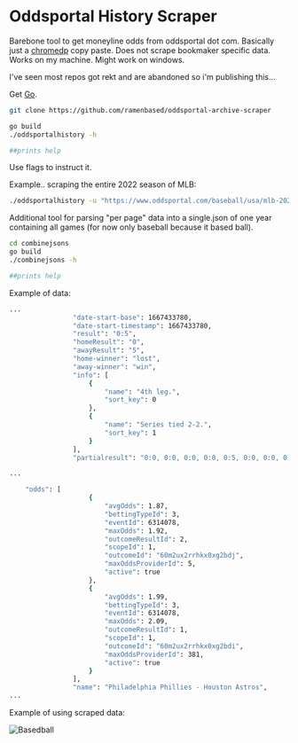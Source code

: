 # Oddsportal History Scraper

Barebone tool to get moneyline odds from oddsportal dot com. Basically just a [chromedp](https://github.com/chromedp/chromedp) copy paste. Does not scrape bookmaker specific data. Works on my machine. Might work on windows. 

I've seen most repos got rekt and are abandoned so i'm publishing this... 

Get [Go](https://go.dev).

```bash
git clone https://github.com/ramenbased/oddsportal-archive-scraper
```

```bash
go build
./oddsportalhistory -h

##prints help
```
Use flags to instruct it.

Example.. scraping the entire 2022 season of MLB:

```bash
./oddsportalhistory -u "https://www.oddsportal.com/baseball/usa/mlb-2022/results/#/page/" -p 55 -s "MLB2022-"
```

Additional tool for parsing "per page" data into a single.json of one year containing all games (for now only baseball because it based ball).

```bash
cd combinejsons
go build
./combinejsons -h

##prints help
```
Example of data:

```bash
...
                "date-start-base": 1667433780,
                "date-start-timestamp": 1667433780,
                "result": "0:5",
                "homeResult": "0",
                "awayResult": "5",
                "home-winner": "lost",
                "away-winner": "win",
                "info": [
                    {
                        "name": "4th leg.",
                        "sort_key": 0
                    },
                    {
                        "name": "Series tied 2-2.",
                        "sort_key": 1
                    }
                ],
                "partialresult": "0:0, 0:0, 0:0, 0:0, 0:5, 0:0, 0:0, 0:0, 0:0",

...

    "odds": [
                    {
                        "avgOdds": 1.87,
                        "bettingTypeId": 3,
                        "eventId": 6314078,
                        "maxOdds": 1.92,
                        "outcomeResultId": 2,
                        "scopeId": 1,
                        "outcomeId": "60m2ux2rrhkx0xg2bdj",
                        "maxOddsProviderId": 5,
                        "active": true
                    },
                    {
                        "avgOdds": 1.99,
                        "bettingTypeId": 3,
                        "eventId": 6314078,
                        "maxOdds": 2.09,
                        "outcomeResultId": 1,
                        "scopeId": 1,
                        "outcomeId": "60m2ux2rrhkx0xg2bdi",
                        "maxOddsProviderId": 381,
                        "active": true
                    }
                ],
                "name": "Philadelphia Phillies - Houston Astros",
...

```

Example of using scraped data:

![Basedball](https://i.imgur.com/dKwvJAj.png)
